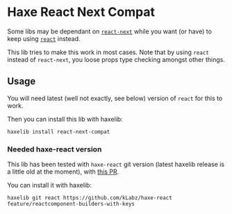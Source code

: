 # Haxe React Next Compat

Some libs may be dependant on [`react-next`][react-next] while you want (or
have) to keep using [`react`][haxe-react] instead.

This lib tries to make this work in most cases. Note that by using `react`
instead of `react-next`, you loose props type checking amongst other things.

## Usage

You will need latest (well not exactly, see below) version of `react` for this
to work.

Then you can install this lib with haxelib:

```
haxelib install react-next-compat
```

### Needed haxe-react version

This lib has been tested with `haxe-react` git version (latest haxelib release
is a little old at the moment), with [this PR][pr-builders-with-keys].

You can install it with haxelib:

```
haxelib git react https://github.com/kLabz/haxe-react feature/reactcomponent-builders-with-keys
```

[react-next]: https://github.com/kLabz/haxe-react
[haxe-react]: https://github.com/massiveinteractive/haxe-react
[pr-builders-with-keys]: https://github.com/massiveinteractive/haxe-react/pull/122
